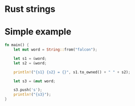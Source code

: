 # Rust strings 


# Simple example

```rust
fn main() {
    let mut word = String::from("falcon");

    let s1 = &word;
    let s2 = &word;

    println!("{s1} {s2} = {}", s1.to_owned() + " " + s2);

    let s3 = &mut word;

    s3.push('s');
    println!("{s3}");
}
```
